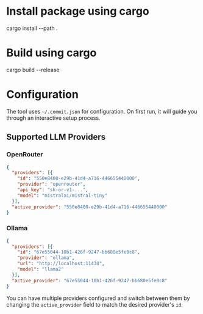 # Install package using cargo
cargo install --path .

# Build using cargo
cargo build --release

# Configuration
The tool uses `~/.commit.json` for configuration. On first run, it will guide you through an interactive setup process.

## Supported LLM Providers

### OpenRouter
```json
{
  "providers": [{
    "id": "550e8400-e29b-41d4-a716-446655440000",
    "provider": "openrouter",
    "api_key": "sk-or-v1-...",
    "model": "mistralai/mistral-tiny"
  }],
  "active_provider": "550e8400-e29b-41d4-a716-446655440000"
}
```

### Ollama
```json
{
  "providers": [{
    "id": "67e55044-10b1-426f-9247-bb680e5fe0c8",
    "provider": "ollama",
    "url": "http://localhost:11434",
    "model": "llama2"
  }],
  "active_provider": "67e55044-10b1-426f-9247-bb680e5fe0c8"
}
```

You can have multiple providers configured and switch between them by changing the `active_provider` field to match the desired provider's `id`.
